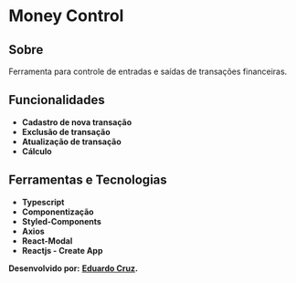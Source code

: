 # Money Control

## Sobre

Ferramenta para controle de entradas e saídas de transações financeiras.

## Funcionalidades

- **Cadastro de nova transação**
- **Exclusão de transação**
- **Atualização de transação**
- **Cálculo**

## Ferramentas e Tecnologias

- **Typescript**
- **Componentização**
- **Styled-Components**
- **Axios**
- **React-Modal**
- **Reactjs - Create App**

**Desenvolvido por:**
**[Eduardo Cruz](https://github.com/edcruz29/).**
